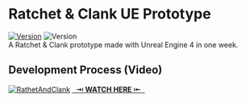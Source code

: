 # Ratchet & Clank UE Prototype
[![Version](https://img.shields.io/badge/Version-1.0.2-3FB911?style=flat&logo&logoColor=white&labelColor=4d4d4d)](https://github.com/gerlogu/RatchetAndClank-UE-Prototype/releases/tag/v1.0.2)
![Version](https://img.shields.io/badge/Blueprints-0086d9?style=flat)</br>
A Ratchet & Clank prototype made with Unreal Engine 4 in one week.

## Development Process (Video)
[![RathetAndClank](https://img.youtube.com/vi/ZwETNuz7orI/0.jpg)](https://www.youtube.com/watch?v=ZwETNuz7orI)
[&nbsp;&nbsp;**⇥ WATCH HERE ⇤**&nbsp;&nbsp;](https://www.youtube.com/watch?v=ZwETNuz7orI)

